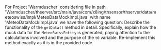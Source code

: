 For Project 'Warmduscher' considering file in path 'Warmduscher/thserver/src/main/java/com/x8ing/thsensor/thserver/data/meteoswiss/impl/MeteoDataMockImpl.java' with name 'MeteoDataMockImpl.java' we have the following question: 
Describe the functionality of the `getData()` method in detail.  Specifically, explain how the mock data for the `MeteoSwissEntity` is generated, paying attention to the calculations involved and the purpose of the `t0` variable.  Re-implement this method exactly as it is in the provided code.